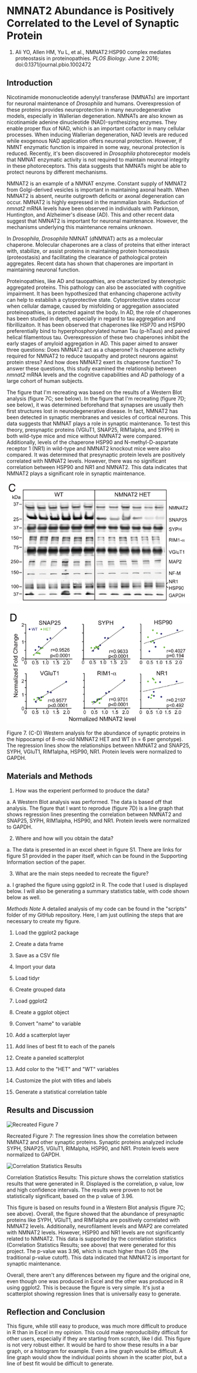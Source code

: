 # NMNAT2 Abundance is Positively Correlated to the Level of Synaptic Protein

1. Ali YO, Allen HM, Yu L, et al., NMNAT2:HSP90 complex mediates proteostasis in proteinopathies. *PLOS Biology.* June 2 2016; doi:0.1371/journal.pbio.1002472


## Introduction
Nicotinamide mononucleotide adenylyl transferase (NMNATs) are important for neuronal maintenance of *Drosophila* and humans. Overexpression of these proteins provides neuroprotection in many neurodegenerative models, especially in Wallerian degeneration. NMNATs are also known as nicotinamide adenine dinucleotide (NAD)-synthesizing enzymes. They enable proper flux of NAD, which is an important cofactor in many cellular processes. When inducing Wallerian degeneration, NAD levels are reduced while exogenous NAD application offers neuronal protection. However, if NMNT enzymatic function is impaired in some way, neuronal protection is reduced. Recently, it's been discovered in *Drosophila* photoreceptor models that NMNAT enzymatic activity is not required to maintain neuronal integrity in these photoreceptors. This data suggests that NMNATs might be able to protect neurons by different mechanisms.

NMNAT2 is an example of a NMNAT enzyme. Constant supply of NMNAT2 from Golgi-derived vesicles is important in maintaining axonal health. When NMNAT2 is absent, neurite outgrowth deficits or axonal degeneration can occur. NMNAT2 is highly expressed in the mammalian brain. Reduction of *nmnat2* mRNA levels have been observed in individuals with Parkinson, Huntington, and Alzheimer's disease (AD). This and other recent data suggest that NMNAT2 is important for neuronal maintenance. However, the mechanisms underlying this maintenance remains unknown.

In *Drosophila*, *Drosophila* NMNAT (*d*NMNAT) acts as a molecular chaperone. Molecular chaperones are a class of proteins that either interact with, stabilize, or assist proteins in maintaining protein homeostasis (proteostasis) and facilitating the clearance of pathological protein aggregates. Recent data has shown that chaperones are important in maintaining neuronal function.

Proteinopathies, like AD and tauopathies, are characterized by stereotypic aggregated proteins. This pathology can also be associated with cognitive impairment. It has been hypothesized that enhancing chaperone activity can help to establish a cytoprotective state. Cytoprotective states occur when cellular damage, caused by misfolding or aggregation associated proteinopathies, is protected against the body. In AD, the role of chaperones has been studied in depth, especially in regard to tau aggregation and fibrillizaiton. It has been observed that chaperones like HSP70 and HSP90 preferentially bind to hyperphosphorylated human Tau (p-hTaus) and paired helical filamentous tau. Overexpression of these two chaperones inhibit the early stages of amyloid aggregation in AD. This paper aimed to answer three questions: Does NMNAT2 act as a chaperone? Is chaperone activity required for NMNAT2 to reduce tauopathy and protect neurons against protein stress? And how does NMNAT2 exert its chaperone function? To answer these questions, this study examined the relationship between *nmnat2* mRNA levels and the cognitive capabilities and AD pathology of a large cohort of human subjects.

The figure that I'm recreating was based on the results of a Western Blot analysis (figure 7C; see below). In the figure that I'm recreating (figure 7D; see below), it was determined beforehand that synapses are usually theh first structures lost in neurodegenerative disease. In fact, NMNAT2 has been detected in synaptic membranes and vesicles of cortical neurons. This data suggests that NMNAT plays a role in synaptic maintenance. To test this theory, presynaptic proteins (VGluT1, SNAP25, RIM1alpha, and SYPH) in both wild-type mice and mice without NMNAT2 were compared. Additionally, levels of the chaperone HSP90 and N-methyl-D-aspartate receptor 1 (NR1) in wild-type and NMNAT2 knockout mice were also compared. It was determined that presynaptic protein levels are positively correlated with NMNAT2 levels. However, there was no significant correlation between HSP90 and NR1 and NMNAT2. This data indicates that NMNAT2 plays a significant role in synaptic maintenance.

![Figure 7C](https://github.com/Intro-Sci-Comp-UIowa/biol-4386-course-project-LexysMarie/blob/main/BIOL_project/Pictures/Screen%20Shot%202023-04-06%20at%2012.11.48%20PM.png)

![Figure 7D](https://github.com/Intro-Sci-Comp-UIowa/biol-4386-course-project-LexysMarie/blob/main/BIOL_project/Pictures/Screen%20Shot%202023-01-29%20at%202.13.03%20PM.png)

Figure 7. (C-D) Western analysis for the abundance of synaptic proteins in the hippocampi of 8-mo-old NMNAT2 HET and WT (n = 6 per genotype). The regression lines show the relationships between NMNAT2 and SNAP25, SYPH, VGluT1, RIM1alpha, HSP90, NR1. Protein levels were normalized to GAPDH.


## Materials and Methods
1. How was the experient performed to produce the data?

a. A Western Blot analysis was performed. The data is based off that analysis. The figure that I want to reprodue (figure 7D) is a line graph that shows regression lines presenting the correlation between NMNAT2 and SNAP25, SYPH, RIM1alpha, HSP90, and NR1. Protein levels were normalized to GAPDH.


2. Where and how will you obtain the data?

a. The data is presented in an excel sheet in figure S1. There are links for figure S1 provided in the paper itself, which can be found in the Supporting Information section of the paper.


3. What are the main steps needed to recreate the figure?

a. I graphed the figure using ggplot2 in R. The code that I used is displayed below. I will also be generating a summary statistics table, with code shown below as well.


*Methods*
*Note* A detailed analysis of my code can be found in the "scripts" folder of my GitHub repository. Here, I am just outlining the steps that are necessary to create my figure.


1. Load the ggplot2 package

2. Create a data frame

3. Save as a CSV file

4. Import your data

5. Load tidyr

6. Create grouped data

7. Load ggplot2

8. Create a ggplot object

9. Convert "name" to variable

10. Add a scatterplot layer

11. Add lines of best fit to each of the panels

12. Create a paneled scatterplot

13. Add color to the "HET" and "WT" variables

14. Customize the plot with titles and labels

15. Generate a statistical correlation table


## Results and Discussion
![Recreated Figure 7](https://github.com/Intro-Sci-Comp-UIowa/biol-4386-course-project-LexysMarie/blob/BIOL_project/Intro%20to%20Scientific%20Computing%20Final%20Project.png)

Recreated Figure 7: The regression lines show the correlation between NMNAT2 and other synaptic proteins. Synaptic proteins analyzed include SYPH, SNAP25, VGluT1, RIMalpha, HSP90, and NR1. Protein levels were normalized to GAPDH.

![Correlation Statistics Results](https://github.com/Intro-Sci-Comp-UIowa/biol-4386-course-project-LexysMarie/blob/BIOL_project/Pictures/Screen%20Shot%202023-05-01%20at%203.01.45%20PM.png)

Correlation Statistics Results: This picture shows the correlation statistics results that were generated in R. Displayed is the correlation, p value, low and high confidence intervals. The results were proven to not be statistically significant, based on the p value of 3.96.

This figure is based on results found in a Western Blot analysis (figure 7C; see above). Overall, the figure showed that the abundance of presynaptic proteins like SYPH, VGluT1, and RIM1alpha are positively correlated with NMNAT2 levels. Additionally, neurofilament levels and MAP2 are correlated with NMNAT2 levels. However, HSP90 and NR1 levels are not significantly related to NMNAT2. This data is supported by the correlation statistics (Correlation Statistics Results; see above)  that were generated for this project. The p-value was 3.96, which is much higher than 0.05 (the traditional p-value cutoff). This data indicated that NMNAT2 is important for synaptic maintenance. 

Overall, there aren't any differences between my figure and the original one, even though one was produced in Excel and the other was produced in R using ggplot2. This is because the figure is very simple. It's just a scatterplot showing regression lines that is universally easy to generate.


## Reflection and Conclusion
This figure, while still easy to produce, was much more difficult to produce in R than in Excel in my opinion. This could make reproducibility difficult for other users, especially if they are starting from scratch, like I did. This figure is not very robust either. It would be hard to show these results in a bar graph, or a histogram for example. Even a line graph would be difficult. A line graph would show the individual points shown in the scatter plot, but a line of best fit would be difficult to generate. 
